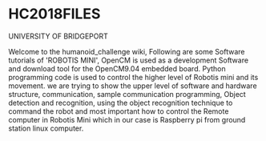 # HC2018FILES
UNIVERSITY OF BRIDGEPORT 

Welcome to the humanoid_challenge wiki, Following are some Software tutorials of 'ROBOTIS MINI', OpenCM is used as a development Software and download tool for the OpenCM9.04 embedded board. Python programming code is used to control the higher level of Robotis mini and its movement. we are trying to show the upper level of software and hardware structure, communication, sample communication programming, Object detection and recognition, using the object recognition technique to command the robot and most important how to control the Remote computer in Robotis Mini which in our case is Raspberry pi from ground station linux computer.

